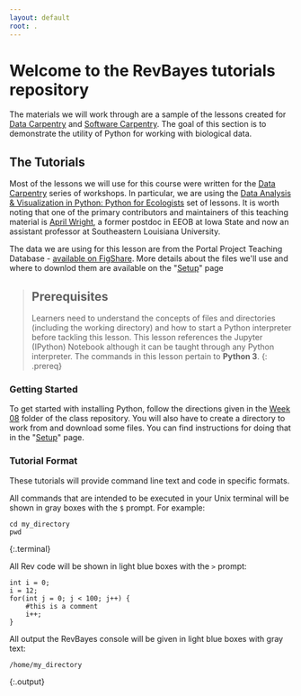 ```yaml
---
layout: default
root: .
---
```


# Welcome to the RevBayes tutorials repository

The materials we will work through are a sample of the lessons created for [Data Carpentry](http://www.datacarpentry.org/python-ecology-lesson/00-short-introduction-to-Python/) and [Software Carpentry](http://swcarpentry.github.io/python-novice-inflammation). 
The goal of this section is to demonstrate the utility of Python for working with biological data. 

## The Tutorials

Most of the lessons we will use for this course were written for the [Data Carpentry](http://www.datacarpentry.org/) series of workshops. In particular, we are using the [Data Analysis & Visualization in Python: Python for Ecologists](http://www.datacarpentry.org/python-ecology-lesson/) set of lessons. It is worth noting that one of the primary contributors and maintainers of this teaching material is [April Wright](https://paleantology.com/the-wright-lab/), a former postdoc in EEOB at Iowa State and now an assistant professor at Southeastern Louisiana University. 

The data we are using for this lesson are from the Portal Project Teaching Database -
[available on FigShare](https://figshare.com/articles/Portal_Project_Teaching_Database/1314459).
More details about the files we'll use and where to downlod them are available on the "[Setup](setup/)" page


> ## Prerequisites
>
> Learners need to understand the concepts of files and directories
> (including the working directory) and how to start a Python
> interpreter before tackling this lesson. This lesson references the Jupyter (IPython)
> Notebook although it can be taught through any Python interpreter.
> The commands in this lesson pertain to **Python 3**.
{: .prereq}

### Getting Started
To get started with installing Python, follow the directions given in the [Week 08](https://eeob-biodata.github.io/BCB546X-Fall2017/Week_08)
folder of the class repository.
You will also have to create a directory to work from and download some files. You can find instructions for doing that in the "[Setup](setup/)" page. 

### Tutorial Format

These tutorials will provide command line text and code in specific formats.

All commands that are intended to be executed in your Unix terminal will be shown in gray boxes with the `$` prompt. For example:

~~~
cd my_directory
pwd
~~~
{:.terminal}

All Rev code will be shown in light blue boxes with the `>` prompt:

~~~
int i = 0;
i = 12;
for(int j = 0; j < 100; j++) {
	#this is a comment
	i++;
}
~~~

All output the RevBayes console will be given in light blue boxes with gray text:

~~~
/home/my_directory
~~~
{:.output}